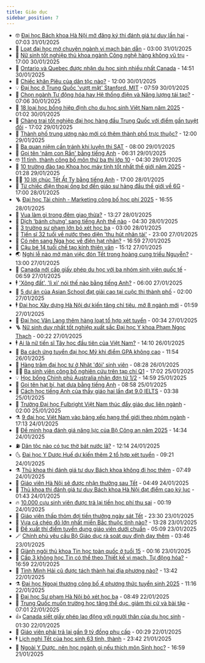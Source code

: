```yaml
---
title: Giáo dục
sidebar_position: 7
---
```


<!-- vnexpress-giao-duc:START -->
- 🤓 [Đại học Bách khoa Hà Nội mở đăng ký thi đánh giá tư duy lần hai](https://vnexpress.net/dai-hoc-bach-khoa-ha-noi-mo-dang-ky-thi-danh-gia-tu-duy-lan-hai-4844595.html) - 07:03 31/01/2025
- 🦆 [Loạt đại học mở chuyên ngành vi mạch bán dẫn](https://vnexpress.net/loat-dai-hoc-mo-chuyen-nganh-vi-mach-ban-dan-4843855.html) - 03:00 31/01/2025
- 🦩 [Nữ sinh tốt nghiệp thủ khoa ngành Công nghệ hàng không vũ trụ](https://vnexpress.net/nu-sinh-tot-nghiep-thu-khoa-nganh-cong-nghe-hang-khong-vu-tru-4842083.html) - 17:00 30/01/2025
- 🌮 [Ontario và Quebec được nhận du học sinh nhiều nhất Canada](https://vnexpress.net/ontario-va-quebec-duoc-nhan-du-hoc-sinh-nhieu-nhat-canada-4844440.html) - 14:51 30/01/2025
- 🔭 [Chiếc khăn Piêu của dân tộc nào?](https://vnexpress.net/chiec-khan-pieu-cua-dan-toc-nao-4843896.html) - 12:00 30/01/2025
- 💡 [Đại học ở Trung Quốc &#39;vượt mặt&#39; Stanford, MIT](https://vnexpress.net/dai-hoc-o-trung-quoc-vuot-mat-stanford-mit-4844436.html) - 07:59 30/01/2025
- 🥰 [Chọn ngành Tự động hóa hay Hệ thống điện và Năng lượng tái tạo?](https://vnexpress.net/chon-nganh-tu-dong-hoa-hay-he-thong-dien-va-nang-luong-tai-tao-4843668.html) - 07:06 30/01/2025
- 🐲 [18 loại học bổng hiệp định cho du học sinh Việt Nam năm 2025](https://vnexpress.net/18-loai-hoc-bong-hiep-dinh-cho-du-hoc-sinh-viet-nam-nam-2025-4841779.html) - 01:02 30/01/2025
- 🦒 [Chàng trai tốt nghiệp đại học hàng đầu Trung Quốc với điểm gần tuyệt đối](https://vnexpress.net/chang-trai-tot-nghiep-dai-hoc-hang-dau-trung-quoc-voi-diem-gan-tuyet-doi-4839021.html) - 17:02 29/01/2025
- 🦆 [Thành phố trung ương nào mới có thêm thành phố trực thuộc?](https://vnexpress.net/thanh-pho-trung-uong-nao-moi-co-them-thanh-pho-truc-thuoc-4843890.html) - 12:00 29/01/2025
- 🧰 [Ba quan niệm cần tránh khi luyện thi SAT](https://vnexpress.net/ba-quan-niem-can-tranh-khi-luyen-thi-sat-4842891.html) - 08:00 29/01/2025
- 🐘 [Gọi tên &#39;năm con Rắn&#39; bằng tiếng Anh](https://vnexpress.net/goi-ten-nam-con-ran-bang-tieng-anh-4843468.html) - 06:31 29/01/2025
- 🤓 [11 tỉnh, thành công bố môn thứ ba thi lớp 10](https://vnexpress.net/11-tinh-thanh-cong-bo-mon-thu-ba-thi-lop-10-4843682.html) - 04:30 29/01/2025
- 🧰 [10 trường đào tạo Khoa học máy tính tốt nhất thế giới năm 2025](https://vnexpress.net/10-truong-dao-tao-khoa-hoc-may-tinh-tot-nhat-the-gioi-nam-2025-4843895.html) - 01:28 29/01/2025
- 🧑‍💻 [10 lời chúc Tết Ất Tỵ bằng tiếng Anh](https://vnexpress.net/10-loi-chuc-tet-at-ty-bang-tieng-anh-4844066.html) - 17:00 28/01/2025
- 🫶 [Từ chiếc điện thoại ống bơ đến giáo sư hàng đầu thế giới về 6G](https://vnexpress.net/tu-chiec-dien-thoai-ong-bo-den-giao-su-hang-dau-the-gioi-ve-6g-4840979.html) - 17:00 28/01/2025
- 🪜 [Đại học Tài chính - Marketing công bố học phí 2025](https://vnexpress.net/hoc-phi-dai-hoc-tai-chinh-marketing-nam-2025-4844081.html) - 16:55 28/01/2025
- 🎊 [Vua làm gì trong đêm giao thừa?](https://vnexpress.net/vua-lam-gi-trong-dem-giao-thua-4843275.html) - 13:27 28/01/2025
- 🧐 [Dịch &#39;bánh chưng&#39; sang tiếng Anh thế nào](https://vnexpress.net/dich-banh-chung-sang-tieng-anh-the-nao-4843182.html) - 04:30 28/01/2025
- 🌈 [3 trường sư phạm lớn bỏ xét học bạ](https://vnexpress.net/3-truong-su-pham-lon-bo-xet-hoc-ba-4843715.html) - 03:00 28/01/2025
- 🥰 [Tiến sĩ 32 tuổi về nước theo diện &#39;thu hút nhân tài&#39;](https://vnexpress.net/tien-si-32-tuoi-ve-nuoc-theo-dien-thu-hut-nhan-tai-4843641.html) - 23:00 27/01/2025
- 🎡 [Có nên sang Nga học về điện hạt nhân?](https://vnexpress.net/co-nen-sang-nga-hoc-ve-dien-hat-nhan-4843540.html) - 16:59 27/01/2025
- 🎊 [Cậu bé 14 tuổi chế tạo kính thiên văn](https://vnexpress.net/cau-be-14-tuoi-che-tao-kinh-thien-van-4843873.html) - 15:12 27/01/2025
- 🌏 [Nghi lễ nào mở màn việc đón Tết trong hoàng cung triều Nguyễn?](https://vnexpress.net/nghi-le-nao-mo-man-viec-don-tet-trong-hoang-cung-trieu-nguyen-4842347.html) - 13:00 27/01/2025
- 🥸 [Canada nới cấp giấy phép du học với ba nhóm sinh viên quốc tế](https://vnexpress.net/canada-noi-cap-giay-phep-du-hoc-voi-ba-nhom-sinh-vien-quoc-te-4843782.html) - 06:59 27/01/2025
- 🕴 [&#39;Xông đất&#39;, &#39;lì xì&#39; nói thế nào bằng tiếng Anh?](https://vnexpress.net/xong-dat-li-xi-noi-the-nao-bang-tieng-anh-4843480.html) - 06:00 27/01/2025
- 💂 [5 dự án của Asian School đạt giải cao tại cuộc thi thành phố](https://vnexpress.net/5-du-an-cua-asian-school-dat-giai-cao-tai-cuoc-thi-thanh-pho-4842538.html) - 02:00 27/01/2025
- 🕴 [Đại học Xây dựng Hà Nội dự kiến tăng chỉ tiêu, mở 8 ngành mới](https://vnexpress.net/phuong-thuc-tuyen-sinh-chi-tieu-ma-xet-tuyen-dai-hoc-xay-dung-ha-noi-2025-4843687.html) - 01:59 27/01/2025
- 🌋 [Đại học Văn Lang thêm hàng loạt tổ hợp xét tuyển](https://vnexpress.net/dai-hoc-van-lang-them-hang-loat-to-hop-xet-tuyen-4843205.html) - 00:34 27/01/2025
- 🪜 [Nữ sinh duy nhất tốt nghiệp xuất sắc Đại học Y khoa Phạm Ngọc Thạch](https://vnexpress.net/nu-sinh-duy-nhat-tot-nghiep-xuat-sac-dai-hoc-y-khoa-pham-ngoc-thach-4843576.html) - 00:22 27/01/2025
- 🕴 [Ai là nữ tiến sĩ Tây học đầu tiên của Việt Nam?](https://vnexpress.net/ai-la-nu-tien-si-tay-hoc-dau-tien-cua-viet-nam-4834214.html) - 14:10 26/01/2025
- 🎃 [Ba cách ứng tuyển đại học Mỹ khi điểm GPA không cao](https://vnexpress.net/ba-cach-ung-tuyen-dai-hoc-my-khi-diem-gpa-khong-cao-4842214.html) - 11:54 26/01/2025
- 🦏 [Hàng trăm đại học tư ở Nhật &#39;đói&#39; sinh viên](https://vnexpress.net/hang-tram-dai-hoc-tu-o-nhat-doi-sinh-vien-4841330.html) - 08:28 26/01/2025
- 🧑‍🏫 [Ba sinh viên công bố nghiên cứu trên tạp chí Q1](https://vnexpress.net/ba-sinh-vien-cong-bo-nghien-cuu-tren-tap-chi-q1-4840951.html) - 17:02 25/01/2025
- 💡 [Học bổng Chính phủ Australia nhận đơn từ 1/2](https://vnexpress.net/hoc-bong-chinh-phu-australia-nhan-don-tu-1-2-4843299.html) - 14:59 25/01/2025
- 🐎 [Gọi tên hạt bí, hạt dưa bằng tiếng Anh](https://vnexpress.net/goi-ten-hat-bi-hat-dua-bang-tieng-anh-4842931.html) - 08:58 25/01/2025
- 🧰 [Cách học tiếng Anh của thầy giáo hai lần đạt 9.0 IELTS](https://vnexpress.net/cach-hoc-tieng-anh-cua-thay-giao-hai-lan-dat-9-0-ielts-4842676.html) - 03:38 25/01/2025
- 🙉 [Trường Đại học Fulbright Việt Nam thúc đẩy giáo dục liên ngành](https://vnexpress.net/truong-dai-hoc-fulbright-viet-nam-thuc-day-giao-duc-lien-nganh-4841678.html) - 02:00 25/01/2025
- ⚗️ [9 đại học Việt Nam vào bảng xếp hạng thế giới theo nhóm ngành](https://vnexpress.net/9-dai-hoc-viet-nam-vao-bang-xep-hang-the-gioi-theo-nhom-nganh-4843088.html) - 17:13 24/01/2025
- 🌝 [Đề minh họa đánh giá năng lực của Bộ Công an năm 2025](https://vnexpress.net/de-minh-hoa-danh-gia-nang-luc-cua-bo-cong-an-nam-2025-4843039.html) - 14:34 24/01/2025
- ⛽️ [Dân tộc nào có tục thờ bát nước lã?](https://vnexpress.net/dan-toc-nao-co-tuc-tho-bat-nuoc-la-4842982.html) - 12:14 24/01/2025
- 🌜 [Đại học Y Dược Huế dự kiến thêm 2 tổ hợp xét tuyển](https://vnexpress.net/dai-hoc-y-duoc-hue-du-kien-them-2-to-hop-xet-tuyen-4842894.html) - 09:21 24/01/2025
- ⚗️ [Thủ khoa thi đánh giá tư duy Bách khoa không đi học thêm](https://vnexpress.net/thu-khoa-thi-danh-gia-tu-duy-bach-khoa-khong-di-hoc-them-4842875.html) - 07:49 24/01/2025
- 🧰 [Giáo viên Hà Nội sẽ được nhận thưởng sau Tết](https://vnexpress.net/giao-vien-ha-noi-se-duoc-nhan-thuong-sau-tet-4842783.html) - 04:49 24/01/2025
- 🤗 [Thủ khoa thi đánh giá tư duy Bách khoa Hà Nội đạt điểm cao kỷ lục](https://vnexpress.net/pho-diem-dot-1-thi-danh-gia-tu-duy-dai-hoc-bach-khoa-ha-noi-4842372.html) - 01:43 24/01/2025
- 🔥 [10.000 cựu sinh viên được trả lại tiền học phí thu sai](https://vnexpress.net/10-000-cuu-sinh-vien-duoc-tra-lai-tien-hoc-phi-thu-sai-4842678.html) - 00:19 24/01/2025
- 💪 [Giáo viên thấp thỏm đợi tiền thưởng ngày sát Tết](https://vnexpress.net/giao-vien-thap-thom-doi-tien-thuong-ngay-sat-tet-4842339.html) - 23:30 23/01/2025
- 💂 [Vựa cá chép đỏ lớn nhất miền Bắc thuộc tỉnh nào?](https://vnexpress.net/vua-ca-chep-do-lon-nhat-mien-bac-thuoc-tinh-nao-4842565.html) - 13:28 23/01/2025
- 🌮 [Đề xuất thí điểm tuyển dụng giáo viên dưới chuẩn](https://vnexpress.net/de-xuat-thi-diem-tuyen-dung-giao-vien-duoi-chuan-4842172.html) - 05:09 23/01/2025
- 🪄 [Chính phủ yêu cầu Bộ Giáo dục rà soát quy định dạy thêm](https://vnexpress.net/chinh-phu-yeu-cau-bo-giao-duc-ra-soat-quy-dinh-day-them-4842332.html) - 03:46 23/01/2025
- 🎡 [Giành ngôi thủ khoa Tin học toàn quốc ở tuổi 15](https://vnexpress.net/gianh-ngoi-thu-khoa-tin-hoc-toan-quoc-o-tuoi-15-4842073.html) - 00:16 23/01/2025
- 🌈 [Cấp 3 không học Tin có thể theo Thiết kế vi mạch, Tự động hóa?](https://vnexpress.net/cap-3-khong-hoc-tin-co-the-theo-thiet-ke-vi-mach-tu-dong-hoa-4840826.html) - 16:59 22/01/2025
- 🎊 [Tỉnh Minh Hải cũ được tách thành hai địa phương nào?](https://vnexpress.net/tinh-minh-hai-cu-duoc-tach-thanh-hai-dia-phuong-nao-4842183.html) - 13:42 22/01/2025
- ⚗️ [Đại học Ngoại thương công bố 4 phương thức tuyển sinh 2025](https://vnexpress.net/dai-hoc-ngoai-thuong-cong-bo-4-phuong-thuc-tuyen-sinh-2025-4842154.html) - 11:16 22/01/2025
- 🌁 [Đại học Sư phạm Hà Nội bỏ xét học bạ](https://vnexpress.net/dai-hoc-su-pham-ha-noi-bo-xet-hoc-ba-4842038.html) - 08:49 22/01/2025
- 🦏 [Trung Quốc muốn trường học tăng thể dục, giảm thi cử và bài tập](https://vnexpress.net/trung-quoc-muon-truong-hoc-tang-the-duc-giam-thi-cu-va-bai-tap-4841666.html) - 07:01 22/01/2025
- 👍 [Canada siết giấy phép lao động với người thân của du học sinh](https://vnexpress.net/canada-siet-giay-phep-lao-dong-voi-nguoi-than-cua-du-hoc-sinh-4841805.html) - 01:30 22/01/2025
- 🌈 [Giáo viên phải trả lại gần 9 tỷ đồng phụ cấp](https://vnexpress.net/giao-vien-phai-tra-lai-gan-9-ty-dong-phu-cap-4841567.html) - 00:29 22/01/2025
- 🕴 [Lịch nghỉ Tết của học sinh 63 tỉnh, thành](https://vnexpress.net/lich-nghi-tet-cua-hoc-sinh-63-tinh-thanh-4841694.html) - 23:42 21/01/2025
- 🧰 [Ngoài Y Dược, nên học ngành gì nếu thích môn Sinh học?](https://vnexpress.net/ngoai-y-duoc-nen-hoc-nganh-gi-neu-thich-mon-sinh-hoc-4838348.html) - 16:59 21/01/2025<!-- vnexpress-giao-duc:END -->
